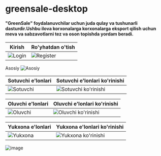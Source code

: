 # greensale-desktop 
<h4>"GreenSale" foydalanuvchilar uchun juda qulay va tushunarli dasturdir.Ushbu ilova korxonalarga korxonalarga eksport qilish uchun meva va sabzavotlarni tez va oson topishda yordam beradi.</h4>

Kirish | Ro'yhatdan o'tish
-----|-----
![Login](https://github.com/greensaleuz/greensale-desktop/assets/123434293/e59d40d0-7eea-4c09-a317-22f71440d705) | ![Register](https://github.com/greensaleuz/greensale-desktop/assets/123434293/929dd4cc-c2af-46d7-9e95-a0c41a0058e4)

Asosiy
![Asosiy](https://github.com/greensaleuz/greensale-desktop/assets/123434293/3373f64a-1f62-401b-b1a6-e5235b62f15e)

Sotuvchi e'lonlari| Sotuvchi e'lonlari ko'rinishi
-----|-----
![Sotuvchi](https://github.com/greensaleuz/greensale-desktop/assets/123434293/a20739e4-2830-4220-bb07-cdb62c81a2c7) | ![Sotuvchi ko'rinishi](https://github.com/greensaleuz/greensale-desktop/assets/123434293/69318e01-c81b-4f03-97cc-6f3ac8ae26df)

Oluvchi e'lonlari| Oluvchi e'lonlari ko'rinishi
-----|-----
![Oluvchi](https://github.com/greensaleuz/greensale-desktop/assets/123434293/29095b09-06ef-401c-9c38-b8359ecc262a) | ![Oluvchi ko'rinishi](https://github.com/greensaleuz/greensale-desktop/assets/123434293/3531aef4-a867-4af2-9b82-520a3249974b)

Yukxona e'lonlari| Yukxona e'lonlari ko'rinishi
-----|-----
![Yukxona](https://github.com/greensaleuz/greensale-desktop/assets/123434293/6dcb3961-90be-4a54-a0f4-96293a27bc7f) | ![Yukxona ko'rinishi](https://github.com/greensaleuz/greensale-desktop/assets/123434293/da990174-27d7-4b5e-96cc-50fb937cab05)

![image](https://github.com/greensaleuz/greensale-desktop/assets/123434293/9b663c9a-cd1f-479e-a770-1ab39d68c0c2)

